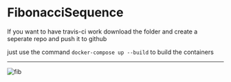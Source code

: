 # FibonacciSequence
If you want to have travis-ci work download the folder and create a seperate repo and push it to github

just use the command  `docker-compose up --build` to build the containers

---

![fib](https://miro.medium.com/max/844/1*OAIf5D9Z9_yXxCi5V9QyEQ.jpeg)
